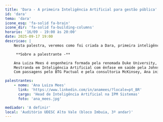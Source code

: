 ```yaml
---
title: 'Dara - A primeira Inteligência Artificial para gestão pública'
id: 'dara'
tema: 'dara'
icone_esq: 'fa-solid fa-brain'
icone_dir: 'fa-solid fa-building-columns'
horario: '16/09 - 19:00 às 20:00'
date: 2025-09-17 19:00
descricao: |
    Nesta palestra, veremos como foi criada a Dara, primeira inteligência artificial para gestão pública, 100% brasileira e tecnologia proprietária da IPM Sistemas. Vamos apresentar o processo de pesquisa, as tecnologias que foram desenvolvidas para o projeto e como é a aplicação da IA na prática.

     **Sobre a palestrante -**

    Ana Luiza Mees é engenheira formada pela renomada Duke University, com dupla titulação em Engenharia Biomédica e Engenharia Elétrica e da Computação. Hoje, aos 25 anos, é Head de Inteligência Artificial na IPM Sistemas
    Mestranda em Inteligência Artificial com ênfase em saúde pela Johns Hopkins University. 
    Com passagens pelo BTG Pactual e pela consultoria McKinsey, Ana iniciou suas pesquisas com IA em 2020, nos EUA

palestrantes:
    - nome: 'Ana Luiza Mees'
      link: 'https://www.linkedin.com/in/anamees/?locale=pt_BR'
      cargo: 'Head de Inteligência Artificial na IPM Sistemas'
      foto: 'ana_mees.jpg'

mediador: 'A definir'
local: 'Auditório UDESC Alto Vale (bloco Imbuia, 3º andar)'
---
```


